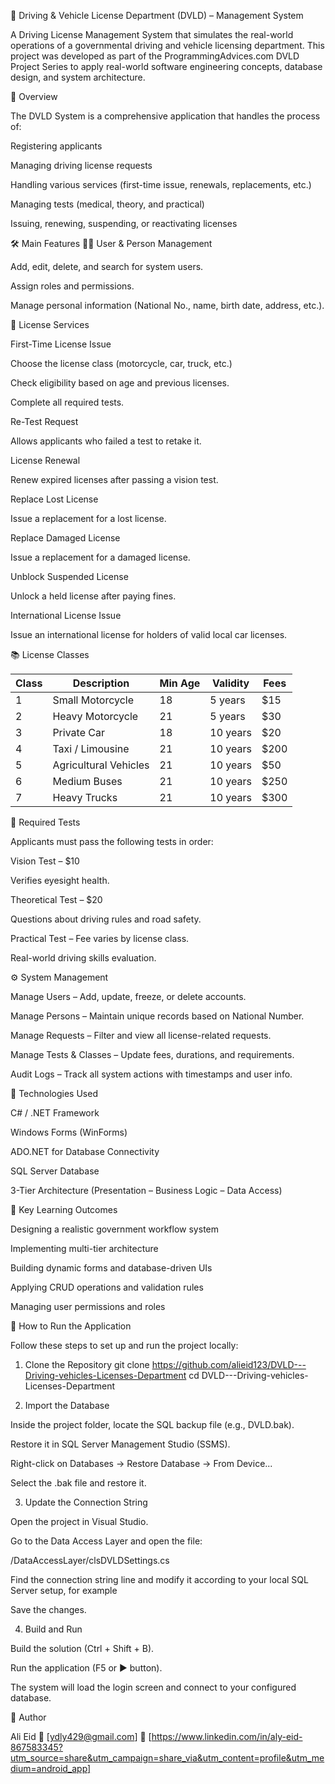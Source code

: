 🚗 Driving & Vehicle License Department (DVLD) – Management System

A Driving License Management System that simulates the real-world operations of a governmental driving and vehicle licensing department.
This project was developed as part of the ProgrammingAdvices.com DVLD Project Series to apply real-world software engineering concepts, database design, and system architecture.

🧩 Overview

The DVLD System is a comprehensive application that handles the process of:

Registering applicants

Managing driving license requests

Handling various services (first-time issue, renewals, replacements, etc.)

Managing tests (medical, theory, and practical)

Issuing, renewing, suspending, or reactivating licenses

🛠️ Main Features
🧑‍💼 User & Person Management

Add, edit, delete, and search for system users.

Assign roles and permissions.

Manage personal information (National No., name, birth date, address, etc.).

🧾 License Services

First-Time License Issue

Choose the license class (motorcycle, car, truck, etc.)

Check eligibility based on age and previous licenses.

Complete all required tests.

Re-Test Request

Allows applicants who failed a test to retake it.

License Renewal

Renew expired licenses after passing a vision test.

Replace Lost License

Issue a replacement for a lost license.

Replace Damaged License

Issue a replacement for a damaged license.

Unblock Suspended License

Unlock a held license after paying fines.

International License Issue

Issue an international license for holders of valid local car licenses.

📚 License Classes

| Class | Description           | Min Age | Validity | Fees |
| ----- | --------------------- | ------- | -------- | ---- |
| 1     | Small Motorcycle      | 18      | 5 years  | $15  |
| 2     | Heavy Motorcycle      | 21      | 5 years  | $30  |
| 3     | Private Car           | 18      | 10 years | $20  |
| 4     | Taxi / Limousine      | 21      | 10 years | $200 |
| 5     | Agricultural Vehicles | 21      | 10 years | $50  |
| 6     | Medium Buses          | 21      | 10 years | $250 |
| 7     | Heavy Trucks          | 21      | 10 years | $300 |

🧪 Required Tests

Applicants must pass the following tests in order:

Vision Test – $10

Verifies eyesight health.

Theoretical Test – $20

Questions about driving rules and road safety.

Practical Test – Fee varies by license class.

Real-world driving skills evaluation.

⚙️ System Management

Manage Users – Add, update, freeze, or delete accounts.

Manage Persons – Maintain unique records based on National Number.

Manage Requests – Filter and view all license-related requests.

Manage Tests & Classes – Update fees, durations, and requirements.

Audit Logs – Track all system actions with timestamps and user info.

🧱 Technologies Used

C# / .NET Framework

Windows Forms (WinForms)

ADO.NET for Database Connectivity

SQL Server Database

3-Tier Architecture (Presentation – Business Logic – Data Access)

🧠 Key Learning Outcomes

Designing a realistic government workflow system

Implementing multi-tier architecture

Building dynamic forms and database-driven UIs

Applying CRUD operations and validation rules

Managing user permissions and roles


🚀 How to Run the Application

Follow these steps to set up and run the project locally:
1. Clone the Repository
git clone https://github.com/alieid123/DVLD---Driving-vehicles-Licenses-Department
cd DVLD---Driving-vehicles-Licenses-Department

2. Import the Database

Inside the project folder, locate the SQL backup file (e.g., DVLD.bak).

Restore it in SQL Server Management Studio (SSMS).

Right-click on Databases → Restore Database → From Device...

Select the .bak file and restore it.

3. Update the Connection String

Open the project in Visual Studio.

Go to the Data Access Layer and open the file:

/DataAccessLayer/clsDVLDSettings.cs

Find the connection string line and modify it according to your local SQL Server setup, for example

Save the changes.

4. Build and Run

Build the solution (Ctrl + Shift + B).

Run the application (F5 or ▶ button).

The system will load the login screen and connect to your configured database.

📜 Author

Ali Eid
📧 [ydly429@gmail.com]
💼 [https://www.linkedin.com/in/aly-eid-867583345?utm_source=share&utm_campaign=share_via&utm_content=profile&utm_medium=android_app]


